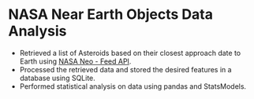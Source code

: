 # NASA Near Earth Objects Data Analysis

* Retrieved a list of Asteroids based on their closest approach date to Earth using [NASA Neo - Feed API](https://api.nasa.gov/api.html#NeoWS).
* Processed the retrieved data and stored the desired features in a database using SQLite.
* Performed statistical analysis on data using pandas and StatsModels.
